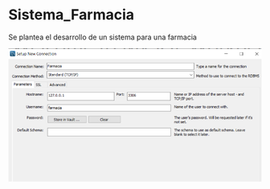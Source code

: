 # Sistema_Farmacia
Se plantea el desarrollo de un sistema para  una farmacia

![img](Conexion.PNG)
 

